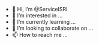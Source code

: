 - 👋 Hi, I’m @ServiceISRI
- 👀 I’m interested in ...
- 🌱 I’m currently learning ...
- 💞️ I’m looking to collaborate on ...
- 📫 How to reach me ...

<!---
ServiceISRI/ServiceISRI is a ✨ special ✨ repository because its `README.md` (this file) appears on your GitHub profile.
You can click the Preview link to take a look at your changes.
--->
